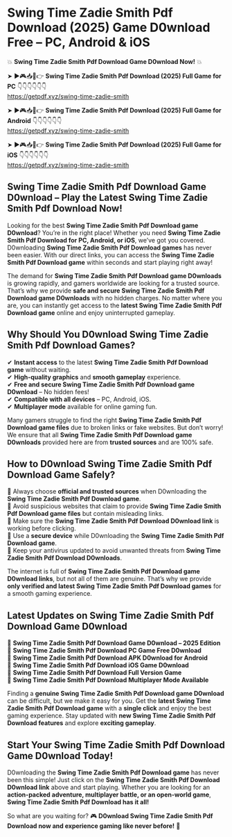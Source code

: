 # Swing Time Zadie Smith Pdf Download (2025) Game D0wnload Free – PC, Android & iOS

💥 **Swing Time Zadie Smith Pdf Download Game D0wnload Now!** 💥  

➤ ►🎮📥📱👉 **Swing Time Zadie Smith Pdf Download (2025) Full Game for PC** 👇👇👇👇👇👇  
https://getpdf.xyz/swing-time-zadie-smith  

➤ ►🎮📥📱👉 **Swing Time Zadie Smith Pdf Download (2025) Full Game for Android** 👇👇👇👇👇👇  
https://getpdf.xyz/swing-time-zadie-smith  

➤ ►🎮📥📱👉 **Swing Time Zadie Smith Pdf Download (2025) Full Game for iOS** 👇👇👇👇👇👇  
https://getpdf.xyz/swing-time-zadie-smith  

## Swing Time Zadie Smith Pdf Download Game D0wnload – Play the Latest Swing Time Zadie Smith Pdf Download Now!

Looking for the best **Swing Time Zadie Smith Pdf Download game D0wnload**? You’re in the right place! Whether you need **Swing Time Zadie Smith Pdf Download for PC, Android, or iOS**, we’ve got you covered. D0wnloading **Swing Time Zadie Smith Pdf Download games** has never been easier. With our direct links, you can access the **Swing Time Zadie Smith Pdf Download game** within seconds and start playing right away!  

The demand for **Swing Time Zadie Smith Pdf Download game D0wnloads** is growing rapidly, and gamers worldwide are looking for a trusted source. That’s why we provide **safe and secure Swing Time Zadie Smith Pdf Download game D0wnloads** with no hidden charges. No matter where you are, you can instantly get access to the **latest Swing Time Zadie Smith Pdf Download game** online and enjoy uninterrupted gameplay.  

## **Why Should You D0wnload Swing Time Zadie Smith Pdf Download Games?**  

✔ **Instant access** to the latest **Swing Time Zadie Smith Pdf Download game** without waiting.  
✔ **High-quality graphics** and **smooth gameplay** experience.  
✔ **Free and secure Swing Time Zadie Smith Pdf Download game D0wnload** – No hidden fees!  
✔ **Compatible with all devices** – PC, Android, iOS.  
✔ **Multiplayer mode** available for online gaming fun.  

Many gamers struggle to find the right **Swing Time Zadie Smith Pdf Download game files** due to broken links or fake websites. But don’t worry! We ensure that all **Swing Time Zadie Smith Pdf Download game D0wnloads** provided here are from **trusted sources** and are 100% safe.  

## **How to D0wnload Swing Time Zadie Smith Pdf Download Game Safely?**  

📌 Always choose **official and trusted sources** when D0wnloading the **Swing Time Zadie Smith Pdf Download game**.  
📌 Avoid suspicious websites that claim to provide **Swing Time Zadie Smith Pdf Download game files** but contain misleading links.  
📌 Make sure the **Swing Time Zadie Smith Pdf Download D0wnload link** is working before clicking.  
📌 Use a **secure device** while D0wnloading the **Swing Time Zadie Smith Pdf Download game**.  
📌 Keep your antivirus updated to avoid unwanted threats from **Swing Time Zadie Smith Pdf Download D0wnloads**.  

The internet is full of **Swing Time Zadie Smith Pdf Download game D0wnload links**, but not all of them are genuine. That’s why we provide **only verified and latest Swing Time Zadie Smith Pdf Download games** for a smooth gaming experience.  

## **Latest Updates on Swing Time Zadie Smith Pdf Download Game D0wnload**  

🔹 **Swing Time Zadie Smith Pdf Download Game D0wnload – 2025 Edition**  
🔹 **Swing Time Zadie Smith Pdf Download PC Game Free D0wnload**  
🔹 **Swing Time Zadie Smith Pdf Download APK D0wnload for Android**  
🔹 **Swing Time Zadie Smith Pdf Download iOS Game D0wnload**  
🔹 **Swing Time Zadie Smith Pdf Download Full Version Game**  
🔹 **Swing Time Zadie Smith Pdf Download Multiplayer Mode Available**  

Finding a **genuine Swing Time Zadie Smith Pdf Download game D0wnload** can be difficult, but we make it easy for you. Get the **latest Swing Time Zadie Smith Pdf Download game** with a **single click** and enjoy the best gaming experience. Stay updated with **new Swing Time Zadie Smith Pdf Download features** and explore **exciting gameplay**.  

## **Start Your Swing Time Zadie Smith Pdf Download Game D0wnload Today!**  

D0wnloading the **Swing Time Zadie Smith Pdf Download game** has never been this simple! Just click on the **Swing Time Zadie Smith Pdf Download D0wnload link** above and start playing. Whether you are looking for an **action-packed adventure, multiplayer battle, or an open-world game**, **Swing Time Zadie Smith Pdf Download has it all!**  

So what are you waiting for? 🎮 **D0wnload Swing Time Zadie Smith Pdf Download now and experience gaming like never before!** 🚀  